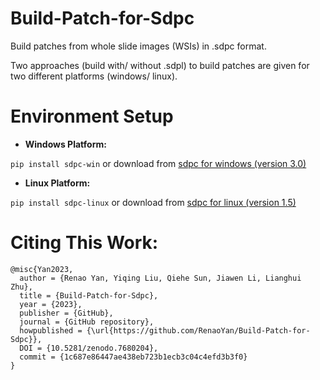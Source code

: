 # Build-Patch-for-Sdpc
Build patches from whole slide images (WSIs) in .sdpc format.

Two approaches (build with/ without .sdpl) to build patches are given for two different platforms (windows/ linux). 

# Environment Setup
- **Windows Platform:** 

`pip install sdpc-win` or download from [sdpc for windows (version 3.0)](https://pypi.org/project/sdpc-win/#files)

- **Linux Platform:**

`pip install sdpc-linux` or download from [sdpc for linux (version 1.5)](https://pypi.org/project/sdpc-linux/#files)

# Citing This Work:
```
@misc{Yan2023,
  author = {Renao Yan, Yiqing Liu, Qiehe Sun, Jiawen Li, Lianghui Zhu},
  title = {Build-Patch-for-Sdpc},
  year = {2023},
  publisher = {GitHub},
  journal = {GitHub repository},
  howpublished = {\url{https://github.com/RenaoYan/Build-Patch-for-Sdpc}},
  DOI = {10.5281/zenodo.7680204},
  commit = {1c687e86447ae438eb723b1ecb3c04c4efd3b3f0}
}
```
